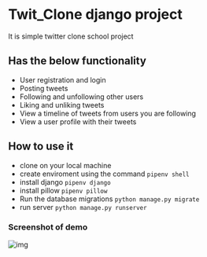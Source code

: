 # Twit_Clone django project
It is simple twitter clone school project

##  Has the below functionality
- User registration and login
- Posting tweets
- Following and unfollowing other users
- Liking and unliking tweets
- View a timeline of tweets from users you are following
- View a user profile with their tweets

## How to use it
- clone on your local machine 
- create enviroment using the command ``` pipenv shell ```
- install django ``` pipenv django ```
- install pillow ``` pipenv pillow ```
- Run the database migrations ``` python manage.py migrate ```
- run server ``` python manage.py runserver ```

### Screenshot of demo
![img](image.jpg)
